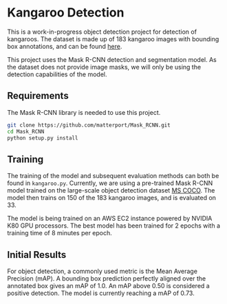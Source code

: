 # Kangaroo Detection

This is a work-in-progress object detection project for detection of kangaroos. The dataset is made up of 183 kangaroo images 
with bounding box annotations, and can be found [here](https://github.com/experiencor/kangaroo). 

This project uses the Mask R-CNN detection and segmentation model. As the dataset does not provide image masks, we will only be using the
detection capabilities of the model. 

## Requirements

The Mask R-CNN library is needed to use this project.  

```bash
git clone https://github.com/matterport/Mask_RCNN.git
cd Mask_RCNN
python setup.py install
```

## Training 

The training of the model and subsequent evaluation methods can both be found in ```kangaroo.py```. Currently, we are using a pre-trained 
Mask R-CNN model trained on the large-scale object detection dataset [MS COCO](http://cocodataset.org/#home). The model then trains on 
150 of the 183 kangaroo images, and is evaluated on 33. 

The model is being trained on an AWS EC2 instance powered by NVIDIA K80 GPU processors. The best model has been trained for 2 epochs with a
training time of 8 minutes per epoch. 

## Initial Results

For object detection, a commonly used metric is the Mean Average Precision (mAP). A bounding box prediction perfectly aligned over the annotated box gives an mAP of 1.0. An mAP above 0.50 is considered a positive detection. The model is currently reaching a mAP of 0.73.
